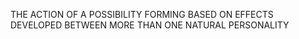 THE ACTION OF A POSSIBILITY FORMING BASED ON EFFECTS DEVELOPED BETWEEN MORE THAN ONE NATURAL PERSONALITY
